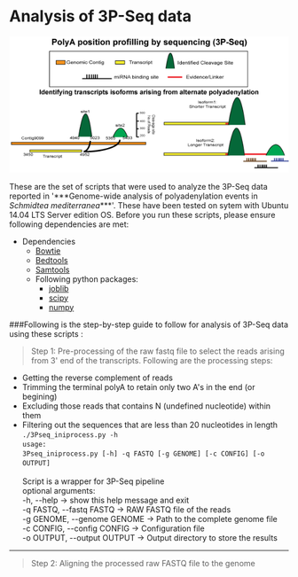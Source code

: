 # Analysis of 3P-Seq data

<p align="center">
<img src="https://github.com/VairavanL/3PSeq_analysis/blob/master/3P_Header.gif"/>
</p>
These are the set of scripts that were used to analyze the 3P-Seq data reported in '***Genome-wide analysis of polyadenylation events in <i>Schmidtea mediterranea</i>***'. These have been tested on sytem with Ubuntu 14.04 LTS Server edition OS. Before you run these scripts, please ensure following dependencies are met:

* Dependencies
  * <a href="http://bowtie-bio.sourceforge.net/index.shtml" target="_blank">Bowtie</a>
  * <a href="http://bedtools.readthedocs.org/en/latest/" target="_blank">Bedtools</a>
  * <a href="http://samtools.sourceforge.net/">Samtools</a>
  * Following python packages:
    * <a href="https://pypi.python.org/pypi/joblib">joblib</a>
    * <a href="http://www.scipy.org/">scipy</a>
    * <a href="http://www.numpy.org/">numpy</a>

###Following is the step-by-step guide to follow for analysis of 3P-Seq data using these scripts :
> Step 1: Pre-processing of the raw fastq file to select the reads arising from 3' end of the transcripts. Following are the processing steps:<br/>
  * Getting the reverse complement of reads
  * Trimming the terminal polyA to retain only two A's in the end (or begining)
  * Excluding those reads that contains N (undefined nucleotide) within them
  * Filtering out the sequences that are less than 20 nucleotides in length
<code> ./3Pseq_iniprocess.py -h </code><br/>
<code>usage: 3Pseq_iniprocess.py [-h] -q FASTQ [-g GENOME] [-c CONFIG] [-o OUTPUT] </code><br/>
Script is a wrapper for 3P-Seq pipeline <br/>
optional arguments: <br/>
-h, --help -> show this help message and exit <br/>
-q FASTQ, --fastq FASTQ ->  RAW FASTQ file of the reads <br/>
-g GENOME, --genome GENOME -> Path to the complete genome file <br/>
-c CONFIG, --config CONFIG -> Configuration file <br/>
-o OUTPUT, --output OUTPUT -> Output directory to store the results <br/>

- - - -

> Step 2: Aligning the processed raw FASTQ file to the genome



